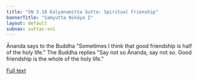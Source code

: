 ```yaml
---
title: "SN 3.18 Kalyanamitta Sutta: Spiritual Frienship"
bannerTitle: "Saṁyutta Nikāya I" 
layout: default 
subnav: suttas-sn1
---
```


Ānanda says to the Buddha "Sometimes I think that good friendship is half of the holy life." The Buddha replies "Say not so Ānanda, say not so. Good friendship is the whole of the holy life."

[Full text](https://tipitaka.fandom.com/wiki/Kalyanamitta_Sutta)
